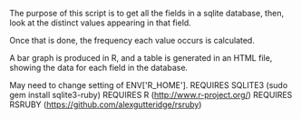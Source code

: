 The purpose of this script is to get all the fields in a sqlite database, then, look at the distinct values appearing in that field.

Once that is done, the frequency each value occurs is calculated. 

A bar graph is produced in R, and a table is generated in an HTML file, showing the data for each field in the database.

May need to change setting of ENV['R_HOME'].
REQUIRES SQLITE3 (sudo gem install sqlite3-ruby)
REQUIRES R (http://www.r-project.org/)
REQUIRES RSRUBY (https://github.com/alexgutteridge/rsruby)
